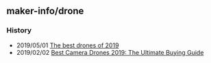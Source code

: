 ## maker-info/drone


### History
- 2019/05/01 [The best drones of 2019](https://www.digitaltrends.com/cool-tech/best-drones/)
- 2019/02/02 [Best Camera Drones 2019: The Ultimate Buying Guide](https://bestdroneforthejob.com/drones-for-fun/camera-drone-buyers-guide/)




